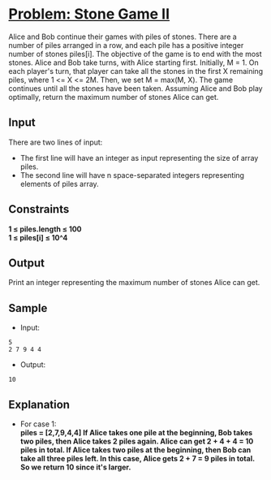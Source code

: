 # [Problem: Stone Game II](https://my.newtonschool.co/playground/code/rsm39v7ra8mw)

Alice and Bob continue their games with piles of stones.  There are a number of piles arranged in a row, and each pile has a positive integer number of stones piles[i].  The objective of the game is to end with the most stones. 
Alice and Bob take turns, with Alice starting first.  Initially, M = 1.
On each player's turn, that player can take all the stones in the first X remaining piles, where 1 <= X <= 2M.  Then, we set M = max(M, X).
The game continues until all the stones have been taken.
Assuming Alice and Bob play optimally, return the maximum number of stones Alice can get.

## Input

There are two lines of input:
- The first line will have an integer as input representing the size of array piles.
- The second line will have n space-separated integers representing elements of piles array.

## Constraints

**1 ≤ piles.length ≤ 100 <br>
1 ≤ piles[i] ≤ 10^4**

## Output

Print an integer representing the maximum number of stones Alice can get.

## Sample

- Input:
```
5
2 7 9 4 4
```

- Output:
```
10
```

## Explanation

- For case 1: <br> **piles = [2,7,9,4,4]
If Alice takes one pile at the beginning, Bob takes two piles, then Alice takes 2 piles again. Alice can get 2 + 4 + 4 = 10 piles in total. If Alice takes two piles at the beginning, then Bob can take all three piles left. In this case, Alice gets 2 + 7 = 9 piles in total. So we return 10 since it's larger.**
